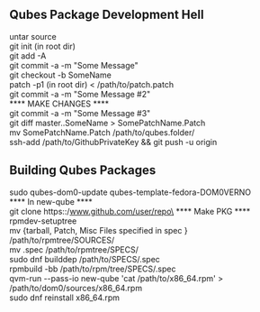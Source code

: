 ## Qubes Package Development Hell

untar source\
git init (in root dir)\
git add -A\
git commit -a -m "Some Message"\
git checkout -b SomeName\
patch -p1 (in root dir) < /path/to/patch.patch\
git commit -a -m "Some Message #2"\
**** MAKE CHANGES ****\
git commit -a -m "Some Message #3"\
git diff master..SomeName > SomePatchName.Patch\
mv SomePatchName.Patch /path/to/qubes.folder/\
ssh-add /path/to/GithubPrivateKey && git push -u origin

## Building Qubes Packages

sudo qubes-dom0-update qubes-template-fedora-DOM0VERNO\
**** In new-qube ****\
git clone https::/www.github.com/user/repo\
**** Make PKG ****\
rpmdev-setuptree\
mv {tarball, Patch, Misc Files specified in spec } /path/to/rpmtree/SOURCES/\
mv .spec /path/to/rpmtree/SPECS/ \
sudo dnf builddep /path/to/SPECS/.spec\
rpmbuild -bb /path/to/rpm/tree/SPECS/.spec\
qvm-run --pass-io new-qube 'cat /path/to/x86_64.rpm' > /path/to/dom0/sources/x86_64.rpm\
sudo dnf reinstall x86_64.rpm
 
